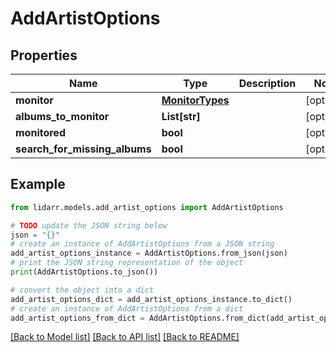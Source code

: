 # AddArtistOptions


## Properties

Name | Type | Description | Notes
------------ | ------------- | ------------- | -------------
**monitor** | [**MonitorTypes**](MonitorTypes.md) |  | [optional] 
**albums_to_monitor** | **List[str]** |  | [optional] 
**monitored** | **bool** |  | [optional] 
**search_for_missing_albums** | **bool** |  | [optional] 

## Example

```python
from lidarr.models.add_artist_options import AddArtistOptions

# TODO update the JSON string below
json = "{}"
# create an instance of AddArtistOptions from a JSON string
add_artist_options_instance = AddArtistOptions.from_json(json)
# print the JSON string representation of the object
print(AddArtistOptions.to_json())

# convert the object into a dict
add_artist_options_dict = add_artist_options_instance.to_dict()
# create an instance of AddArtistOptions from a dict
add_artist_options_from_dict = AddArtistOptions.from_dict(add_artist_options_dict)
```
[[Back to Model list]](../README.md#documentation-for-models) [[Back to API list]](../README.md#documentation-for-api-endpoints) [[Back to README]](../README.md)


